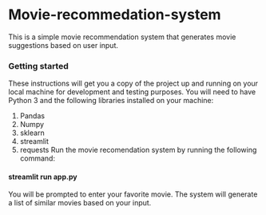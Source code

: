 # Movie-recommedation-system
This is a simple movie recommendation system that generates movie suggestions based on user input.

### Getting started
These instructions will get you a copy of the project up and running on your local machine for development and testing purposes.
You will need to have Python 3 and the following libraries installed on your machine:
1. Pandas
2. Numpy
3. sklearn
4. streamlit
5. requests
Run the movie recomendation system by running the following command:
#### streamlit run app.py
You will be prompted to enter your favorite movie.
The system will generate a list of similar movies based on your input.
